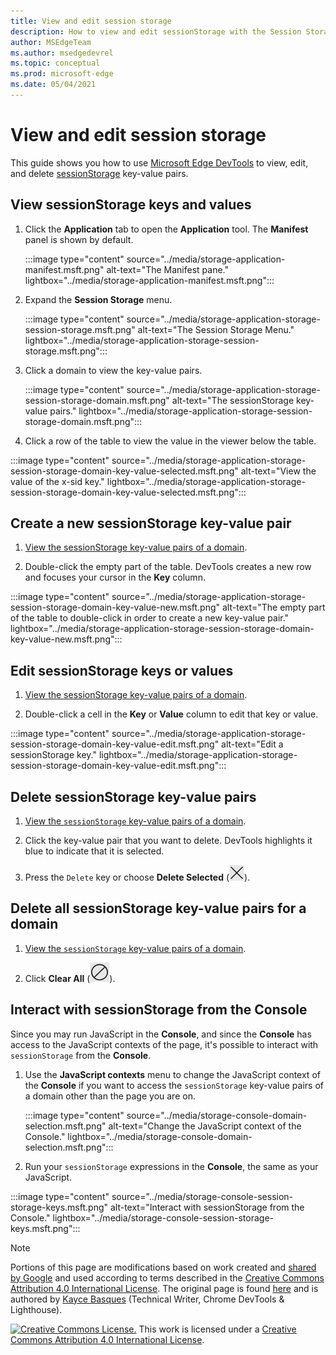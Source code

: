 ```yaml
---
title: View and edit session storage
description: How to view and edit sessionStorage with the Session Storage pane and the Console.
author: MSEdgeTeam
ms.author: msedgedevrel
ms.topic: conceptual
ms.prod: microsoft-edge
ms.date: 05/04/2021
---
```

<!-- Copyright Kayce Basques

   Licensed under the Apache License, Version 2.0 (the "License");
   you may not use this file except in compliance with the License.
   You may obtain a copy of the License at

       https://www.apache.org/licenses/LICENSE-2.0

   Unless required by applicable law or agreed to in writing, software
   distributed under the License is distributed on an "AS IS" BASIS,
   WITHOUT WARRANTIES OR CONDITIONS OF ANY KIND, either express or implied.
   See the License for the specific language governing permissions and
   limitations under the License.  -->
# View and edit session storage

This guide shows you how to use [Microsoft Edge DevTools](../../devtools-guide-chromium/index.md) to view, edit, and delete [sessionStorage](https://developer.mozilla.org/docs/Web/API/Window/sessionStorage) key-value pairs.


<!-- ====================================================================== -->
## View sessionStorage keys and values

1. Click the **Application** tab to open the **Application** tool.  The **Manifest** panel is shown by default.

   :::image type="content" source="../media/storage-application-manifest.msft.png" alt-text="The Manifest pane." lightbox="../media/storage-application-manifest.msft.png":::

1. Expand the **Session Storage** menu.

   :::image type="content" source="../media/storage-application-storage-session-storage.msft.png" alt-text="The Session Storage Menu." lightbox="../media/storage-application-storage-session-storage.msft.png":::

1. Click a domain to view the key-value pairs.

   :::image type="content" source="../media/storage-application-storage-session-storage-domain.msft.png" alt-text="The sessionStorage key-value pairs." lightbox="../media/storage-application-storage-session-storage-domain.msft.png":::

1. Click a row of the table to view the value in the viewer below the table.

:::image type="content" source="../media/storage-application-storage-session-storage-domain-key-value-selected.msft.png" alt-text="View the value of the x-sid key." lightbox="../media/storage-application-storage-session-storage-domain-key-value-selected.msft.png":::


<!-- ====================================================================== -->
## Create a new sessionStorage key-value pair

1. [View the sessionStorage key-value pairs of a domain](#view-sessionstorage-keys-and-values).

1. Double-click the empty part of the table.  DevTools creates a new row and focuses your cursor in the **Key** column.

:::image type="content" source="../media/storage-application-storage-session-storage-domain-key-value-new.msft.png" alt-text="The empty part of the table to double-click in order to create a new key-value pair." lightbox="../media/storage-application-storage-session-storage-domain-key-value-new.msft.png":::


<!-- ====================================================================== -->
## Edit sessionStorage keys or values

1. [View the sessionStorage key-value pairs of a domain](#view-sessionstorage-keys-and-values).

1. Double-click a cell in the **Key** or **Value** column to edit that key or value.

:::image type="content" source="../media/storage-application-storage-session-storage-domain-key-value-edit.msft.png" alt-text="Edit a sessionStorage key." lightbox="../media/storage-application-storage-session-storage-domain-key-value-edit.msft.png":::


<!-- ====================================================================== -->
## Delete sessionStorage key-value pairs

1. [View the `sessionStorage` key-value pairs of a domain](#view-sessionstorage-keys-and-values).

1. Click the key-value pair that you want to delete.  DevTools highlights it blue to indicate that it is selected.

1. Press the `Delete` key or choose **Delete Selected** (![Delete Selected.](../media/delete-icon.msft.png)).


<!-- ====================================================================== -->
## Delete all sessionStorage key-value pairs for a domain

1. [View the `sessionStorage` key-value pairs of a domain](#view-sessionstorage-keys-and-values).

1. Click **Clear All** (![Clear All.](../media/clear-icon.msft.png)).


<!-- ====================================================================== -->
## Interact with sessionStorage from the Console

Since you may run JavaScript in the **Console**, and since the **Console** has access to the JavaScript contexts of the page, it's possible to interact with `sessionStorage` from the **Console**.

1. Use the **JavaScript contexts** menu to change the JavaScript context of the **Console** if you want to access the `sessionStorage` key-value pairs of a domain other than the page you are on.

   :::image type="content" source="../media/storage-console-domain-selection.msft.png" alt-text="Change the JavaScript context of the Console." lightbox="../media/storage-console-domain-selection.msft.png":::

1. Run your `sessionStorage` expressions in the **Console**, the same as your JavaScript.

:::image type="content" source="../media/storage-console-session-storage-keys.msft.png" alt-text="Interact with sessionStorage from the Console." lightbox="../media/storage-console-session-storage-keys.msft.png":::


<!-- ====================================================================== -->
> [!NOTE]
> Portions of this page are modifications based on work created and [shared by Google](https://developers.google.com/terms/site-policies) and used according to terms described in the [Creative Commons Attribution 4.0 International License](https://creativecommons.org/licenses/by/4.0).
> The original page is found [here](https://developers.google.com/web/tools/chrome-devtools/storage/sessionstorage) and is authored by [Kayce Basques](https://developers.google.com/web/resources/contributors#kayce-basques) (Technical Writer, Chrome DevTools \& Lighthouse).

[![Creative Commons License.](https://i.creativecommons.org/l/by/4.0/88x31.png)](https://creativecommons.org/licenses/by/4.0)
This work is licensed under a [Creative Commons Attribution 4.0 International License](https://creativecommons.org/licenses/by/4.0).
